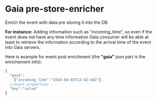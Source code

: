 # Gaia pre-store-enricher
Enrich the event with data pre storing it into the DB.

**For instance:** Adding information such as "incoming_time", so even if the event does not have any time information Gaia consumer will be able at least to retrieve the information according to the arrival time of the event into Gaia servers.

Here is example for event post enrichment (the **"gaia"** json part is the enrichement info):
```javascript
{
  "gaia":
    {"incoming_time":"2016-04-03T12:42:40Z"},
  //event properties
  "key":"value" 
}
```
